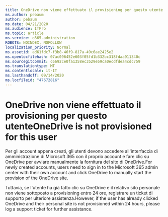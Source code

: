 ```yaml
---
title: OneDrive non viene effettuato il provisioning per questo utente
ms.author: pebaum
author: pebaum
ms.date: 04/21/2020
ms.audience: ITPro
ms.topic: article
ms.service: o365-administration
ROBOTS: NOINDEX, NOFOLLOW
localization_priority: Normal
ms.assetid: ad61fdc7-f3b8-46f9-817a-49c6ae2425e2
ms.openlocfilehash: 07ac096452e603f05fd1b332bc318fdaa911340c
ms.sourcegitcommit: c6692ce0fa1358ec3529e59ca0ecdfdea4cdc759
ms.translationtype: MT
ms.contentlocale: it-IT
ms.lasthandoff: 09/14/2020
ms.locfileid: "47672816"
---
```

# <a name="onedrive-is-not-provisioned-for-this-user"></a><span data-ttu-id="5b3a5-102">OneDrive non viene effettuato il provisioning per questo utente</span><span class="sxs-lookup"><span data-stu-id="5b3a5-102">OneDrive is not provisioned for this user</span></span>

<span data-ttu-id="5b3a5-103">Per gli account appena creati, gli utenti devono accedere all'interfaccia di amministrazione di Microsoft 365 con il proprio account e fare clic su OneDrive per avviare manualmente la fornitura del sito di OneDrive.</span><span class="sxs-lookup"><span data-stu-id="5b3a5-103">For newly created accounts, users need to sign in to the Microsoft 365 admin center with their own account and click OneDrive to manually start the provision of the OneDrive site.</span></span>
  
<span data-ttu-id="5b3a5-104">Tuttavia, se l'utente ha già fatto clic su OneDrive e il relativo sito personale non viene sottoposto a provisioning entro 24 ore, registrare un ticket di supporto per ulteriore assistenza.</span><span class="sxs-lookup"><span data-stu-id="5b3a5-104">However, if the user has already clicked OneDrive and their personal site is not provisioned within 24 hours, please log a support ticket for further assistance.</span></span>
  

